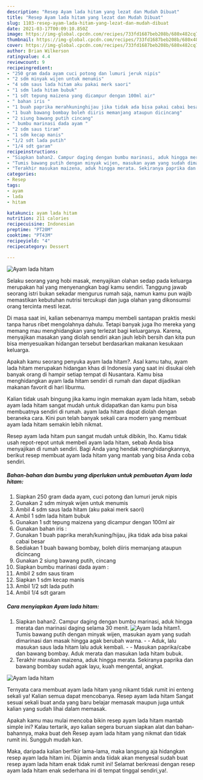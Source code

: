 ```yaml
---
description: "Resep Ayam lada hitam yang lezat dan Mudah Dibuat"
title: "Resep Ayam lada hitam yang lezat dan Mudah Dibuat"
slug: 1103-resep-ayam-lada-hitam-yang-lezat-dan-mudah-dibuat
date: 2021-03-17T00:09:10.850Z
image: https://img-global.cpcdn.com/recipes/733fd1687beb208b/680x482cq70/ayam-lada-hitam-foto-resep-utama.jpg
thumbnail: https://img-global.cpcdn.com/recipes/733fd1687beb208b/680x482cq70/ayam-lada-hitam-foto-resep-utama.jpg
cover: https://img-global.cpcdn.com/recipes/733fd1687beb208b/680x482cq70/ayam-lada-hitam-foto-resep-utama.jpg
author: Brian Wilkerson
ratingvalue: 4.4
reviewcount: 9
recipeingredient:
- "250 gram dada ayam cuci potong dan lumuri jeruk nipis"
- "2 sdm minyak wijen untuk menumis"
- "4 sdm saus lada hitam aku pakai merk saori"
- "1 sdm lada hitam bubuk"
- "1 sdt tepung maizena yang dicampur dengan 100ml air"
- " bahan iris "
- "1 buah paprika merahkuninghijau jika tidak ada bisa pakai cabai besar"
- "1 buah bawang bombay boleh diiris memanjang ataupun dicincang"
- "2 siung bawang putih cincang"
- " bumbu marinasi dada ayam "
- "2 sdm saus tiram"
- "1 sdm kecap manis"
- "1/2 sdt lada putih"
- "1/4 sdt garam"
recipeinstructions:
- "Siapkan bahan2. Campur daging dengan bumbu marinasi, aduk hingga merata dan marinasi daging selama 30 menit."
- "Tumis bawang putih dengan minyak wijen, masukan ayam yang sudah dimarinasi dan masak hingga agak berubah warna.  Aduk, lalu masukan saus lada hitam lalu aduk kembali.  Masukan paprika/cabe dan bawang bombay. Aduk merata dan masukan lada hitam bubuk."
- "Terakhir masukan maizena, aduk hingga merata. Sekiranya paprika dan bawang bombay sudah agak layu, kuah mengental, angkat."
categories:
- Resep
tags:
- ayam
- lada
- hitam

katakunci: ayam lada hitam 
nutrition: 211 calories
recipecuisine: Indonesian
preptime: "PT20M"
cooktime: "PT43M"
recipeyield: "4"
recipecategory: Dessert

---
```



![Ayam lada hitam](https://img-global.cpcdn.com/recipes/733fd1687beb208b/680x482cq70/ayam-lada-hitam-foto-resep-utama.jpg)

Selaku seorang yang hobi masak, menyajikan olahan sedap pada keluarga merupakan hal yang menyenangkan bagi kamu sendiri. Tanggung jawab seorang istri bukan sekadar mengurus rumah saja, namun kamu pun wajib memastikan kebutuhan nutrisi tercukupi dan juga olahan yang dikonsumsi orang tercinta mesti lezat.

Di masa  saat ini, kalian sebenarnya mampu membeli santapan praktis meski tanpa harus ribet mengolahnya dahulu. Tetapi banyak juga lho mereka yang memang mau menghidangkan yang terlezat bagi keluarganya. Karena, menyajikan masakan yang diolah sendiri akan jauh lebih bersih dan kita pun bisa menyesuaikan hidangan tersebut berdasarkan makanan kesukaan keluarga. 



Apakah kamu seorang penyuka ayam lada hitam?. Asal kamu tahu, ayam lada hitam merupakan hidangan khas di Indonesia yang saat ini disukai oleh banyak orang di hampir setiap tempat di Nusantara. Kamu bisa menghidangkan ayam lada hitam sendiri di rumah dan dapat dijadikan makanan favorit di hari liburmu.

Kalian tidak usah bingung jika kamu ingin memakan ayam lada hitam, sebab ayam lada hitam sangat mudah untuk didapatkan dan kamu pun bisa membuatnya sendiri di rumah. ayam lada hitam dapat diolah dengan beraneka cara. Kini pun telah banyak sekali cara modern yang membuat ayam lada hitam semakin lebih nikmat.

Resep ayam lada hitam pun sangat mudah untuk dibikin, lho. Kamu tidak usah repot-repot untuk membeli ayam lada hitam, sebab Anda bisa menyajikan di rumah sendiri. Bagi Anda yang hendak menghidangkannya, berikut resep membuat ayam lada hitam yang mantab yang bisa Anda coba sendiri.

<!--inarticleads1-->

##### Bahan-bahan dan bumbu yang diperlukan untuk pembuatan Ayam lada hitam:

1. Siapkan 250 gram dada ayam, cuci potong dan lumuri jeruk nipis
1. Gunakan 2 sdm minyak wijen untuk menumis
1. Ambil 4 sdm saus lada hitam (aku pakai merk saori)
1. Ambil 1 sdm lada hitam bubuk
1. Gunakan 1 sdt tepung maizena yang dicampur dengan 100ml air
1. Gunakan  bahan iris :
1. Gunakan 1 buah paprika merah/kuning/hijau, jika tidak ada bisa pakai cabai besar
1. Sediakan 1 buah bawang bombay, boleh diiris memanjang ataupun dicincang
1. Gunakan 2 siung bawang putih, cincang
1. Siapkan  bumbu marinasi dada ayam :
1. Ambil 2 sdm saus tiram
1. Siapkan 1 sdm kecap manis
1. Ambil 1/2 sdt lada putih
1. Ambil 1/4 sdt garam




<!--inarticleads2-->

##### Cara menyiapkan Ayam lada hitam:

1. Siapkan bahan2. Campur daging dengan bumbu marinasi, aduk hingga merata dan marinasi daging selama 30 menit.
<img src="https://img-global.cpcdn.com/steps/53b88bf55dd6067e/160x128cq70/ayam-lada-hitam-langkah-memasak-1-foto.jpg" alt="Ayam lada hitam">1. Tumis bawang putih dengan minyak wijen, masukan ayam yang sudah dimarinasi dan masak hingga agak berubah warna. -  - Aduk, lalu masukan saus lada hitam lalu aduk kembali. -  - Masukan paprika/cabe dan bawang bombay. Aduk merata dan masukan lada hitam bubuk.
1. Terakhir masukan maizena, aduk hingga merata. Sekiranya paprika dan bawang bombay sudah agak layu, kuah mengental, angkat.
<img src="//assets-global.cpcdn.com/assets/icons/button_play-2c75c40dde080a61004c1f40b05d8f140eaff45d7e9e6481dc71c63d2e7c4909.png" alt="Ayam lada hitam">



Ternyata cara membuat ayam lada hitam yang nikamt tidak rumit ini enteng sekali ya! Kalian semua dapat mencobanya. Resep ayam lada hitam Sangat sesuai sekali buat anda yang baru belajar memasak maupun juga untuk kalian yang sudah lihai dalam memasak.

Apakah kamu mau mulai mencoba bikin resep ayam lada hitam mantab simple ini? Kalau tertarik, ayo kalian segera buruan siapkan alat dan bahan-bahannya, maka buat deh Resep ayam lada hitam yang nikmat dan tidak rumit ini. Sungguh mudah kan. 

Maka, daripada kalian berfikir lama-lama, maka langsung aja hidangkan resep ayam lada hitam ini. Dijamin anda tiidak akan menyesal sudah buat resep ayam lada hitam enak tidak rumit ini! Selamat berkreasi dengan resep ayam lada hitam enak sederhana ini di tempat tinggal sendiri,ya!.

